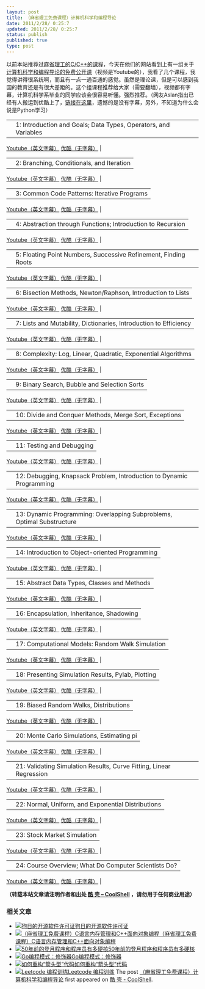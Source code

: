```yaml
---
layout: post
title: （麻省理工免费课程）计算机科学和编程导论
date: 2011/2/28/ 0:25:7
updated: 2011/2/28/ 0:25:7
status: publish
published: true
type: post
---
```


以前本站推荐过[麻省理工的C/C++的课程](https://coolshell.cn/articles/2474.html)，今天在他们的网站看到上有一组关于[计算机科学和编程导论的免费公开课](http://ocw.mit.edu/courses/electrical-engineering-and-computer-science/6-00-introduction-to-computer-science-and-programming-fall-2008/video-lectures/)（视频是Youtube的），我看了几个课程，我觉得讲得很系统啊，而且有一点一通百通的感觉。虽然是理论课，但是可以感到我国的教育还是有很大差距的。这个组课程推荐给大家（需要翻墙），视频都有字幕，计算机科学系毕业的同学应该会很容易听懂。强烈推荐。（网友Aslan指出已经有人搬运到优酷上了，[链接在这里](http://www.youku.com/playlist_show/id_3940564_ascending_1_mode_pic_page_1.html)，遗憾的是没有字幕，另外，不知道为什么会说是Python学习）




|  |  |
| --- | --- |
|  | 1: Introduction and Goals; Data Types, Operators, and Variables
[Youtube（英文字幕）](http://ocw.mit.edu/courses/electrical-engineering-and-computer-science/6-00-introduction-to-computer-science-and-programming-fall-2008/video-lectures/lecture-1)
[优酷（无字幕）](http://v.youku.com/v_playlist/f4862914o1p0.html) |




|  |  |
| --- | --- |
|  | 2: Branching, Conditionals, and Iteration
[Youtube（英文字幕）](http://ocw.mit.edu/courses/electrical-engineering-and-computer-science/6-00-introduction-to-computer-science-and-programming-fall-2008/video-lectures/lecture-2)
[优酷（无字幕）](http://v.youku.com/v_playlist/f4862914o1p1.html) |




|  |  |
| --- | --- |
|  | 3: Common Code Patterns: Iterative Programs
[Youtube（英文字幕）](http://ocw.mit.edu/courses/electrical-engineering-and-computer-science/6-00-introduction-to-computer-science-and-programming-fall-2008/video-lectures/lecture-3)
[优酷（无字幕）](http://v.youku.com/v_playlist/f4862914o1p2.html) |





|  |  |
| --- | --- |
|  | 4: Abstraction through Functions; Introduction to Recursion
[Youtube（英文字幕）](http://ocw.mit.edu/courses/electrical-engineering-and-computer-science/6-00-introduction-to-computer-science-and-programming-fall-2008/video-lectures/lecture-4)
[优酷（无字幕）](http://v.youku.com/v_playlist/f4862914o1p3.html) |




|  |  |
| --- | --- |
|  | 5: Floating Point Numbers, Successive Refinement, Finding Roots
[Youtube（英文字幕）](http://ocw.mit.edu/courses/electrical-engineering-and-computer-science/6-00-introduction-to-computer-science-and-programming-fall-2008/video-lectures/lecture-5)
[优酷（无字幕）](http://v.youku.com/v_playlist/f4862914o1p4.html) |




|  |  |
| --- | --- |
|  | 6: Bisection Methods, Newton/Raphson, Introduction to Lists
[Youtube（英文字幕）](http://ocw.mit.edu/courses/electrical-engineering-and-computer-science/6-00-introduction-to-computer-science-and-programming-fall-2008/video-lectures/lecture-6)
[优酷（无字幕）](http://v.youku.com/v_playlist/f4862914o1p5.html) |




|  |  |
| --- | --- |
|  | 7: Lists and Mutability, Dictionaries, Introduction to Efficiency
[Youtube（英文字幕）](http://ocw.mit.edu/courses/electrical-engineering-and-computer-science/6-00-introduction-to-computer-science-and-programming-fall-2008/video-lectures/lecture-7)
[优酷（无字幕）](http://v.youku.com/v_playlist/f4862914o1p6.html) |




|  |  |
| --- | --- |
|  | 8: Complexity: Log, Linear, Quadratic, Exponential Algorithms
[Youtube（英文字幕）](http://ocw.mit.edu/courses/electrical-engineering-and-computer-science/6-00-introduction-to-computer-science-and-programming-fall-2008/video-lectures/lecture-8)
[优酷（无字幕）](http://v.youku.com/v_playlist/f4862914o1p7.html) |




|  |  |
| --- | --- |
|  | 9: Binary Search, Bubble and Selection Sorts
[Youtube（英文字幕）](http://ocw.mit.edu/courses/electrical-engineering-and-computer-science/6-00-introduction-to-computer-science-and-programming-fall-2008/video-lectures/lecture-9)
[优酷（无字幕）](http://v.youku.com/v_playlist/f4862914o1p8.html) |




|  |  |
| --- | --- |
|  | 10: Divide and Conquer Methods, Merge Sort, Exceptions
[Youtube（英文字幕）](http://ocw.mit.edu/courses/electrical-engineering-and-computer-science/6-00-introduction-to-computer-science-and-programming-fall-2008/video-lectures/lecture-10)
[优酷（无字幕）](http://v.youku.com/v_playlist/f4862914o1p9.html) |




|  |  |
| --- | --- |
|  | 11: Testing and Debugging
[Youtube（英文字幕）](http://ocw.mit.edu/courses/electrical-engineering-and-computer-science/6-00-introduction-to-computer-science-and-programming-fall-2008/video-lectures/lecture-11)
[优酷（无字幕）](http://v.youku.com/v_playlist/f4862914o1p10.html) |




|  |  |
| --- | --- |
|  | 12: Debugging, Knapsack Problem, Introduction to Dynamic Programming
[Youtube（英文字幕）](http://ocw.mit.edu/courses/electrical-engineering-and-computer-science/6-00-introduction-to-computer-science-and-programming-fall-2008/video-lectures/lecture-12)
[优酷（无字幕）](http://v.youku.com/v_playlist/f4862914o1p11.html) |




|  |  |
| --- | --- |
|  | 13: Dynamic Programming: Overlapping Subproblems, Optimal Substructure
[Youtube（英文字幕）](http://ocw.mit.edu/courses/electrical-engineering-and-computer-science/6-00-introduction-to-computer-science-and-programming-fall-2008/video-lectures/lecture-13)
[优酷（无字幕）](http://v.youku.com/v_playlist/f4862914o1p12.html) |




|  |  |
| --- | --- |
|  | 14: Introduction to Object-oriented Programming
[Youtube（英文字幕）](http://ocw.mit.edu/courses/electrical-engineering-and-computer-science/6-00-introduction-to-computer-science-and-programming-fall-2008/video-lectures/lecture-14)
[优酷（无字幕）](http://v.youku.com/v_playlist/f4862914o1p13.html) |




|  |  |
| --- | --- |
|  | 15: Abstract Data Types, Classes and Methods
[Youtube（英文字幕）](http://ocw.mit.edu/courses/electrical-engineering-and-computer-science/6-00-introduction-to-computer-science-and-programming-fall-2008/video-lectures/lecture-15)
[优酷（无字幕）](http://v.youku.com/v_playlist/f4862914o1p14.html) |




|  |  |
| --- | --- |
|  | 16: Encapsulation, Inheritance, Shadowing
[Youtube（英文字幕）](http://ocw.mit.edu/courses/electrical-engineering-and-computer-science/6-00-introduction-to-computer-science-and-programming-fall-2008/video-lectures/lecture-16)
[优酷（无字幕）](http://v.youku.com/v_playlist/f4862914o1p15.html) |




|  |  |
| --- | --- |
|  | 17: Computational Models: Random Walk Simulation
[Youtube（英文字幕）](http://ocw.mit.edu/courses/electrical-engineering-and-computer-science/6-00-introduction-to-computer-science-and-programming-fall-2008/video-lectures/lecture-17)
[优酷（无字幕）](http://v.youku.com/v_playlist/f4862914o1p16.html) |




|  |  |
| --- | --- |
|  | 18: Presenting Simulation Results, Pylab, Plotting
[Youtube（英文字幕）](http://ocw.mit.edu/courses/electrical-engineering-and-computer-science/6-00-introduction-to-computer-science-and-programming-fall-2008/video-lectures/lecture-18)
[优酷（无字幕）](http://v.youku.com/v_playlist/f4862914o1p17.html) |




|  |  |
| --- | --- |
|  | 19: Biased Random Walks, Distributions
[Youtube（英文字幕）](http://ocw.mit.edu/courses/electrical-engineering-and-computer-science/6-00-introduction-to-computer-science-and-programming-fall-2008/video-lectures/lecture-19)
[优酷（无字幕）](http://v.youku.com/v_playlist/f4862914o1p18.html) |




|  |  |
| --- | --- |
|  | 20: Monte Carlo Simulations, Estimating pi
[Youtube（英文字幕）](http://ocw.mit.edu/courses/electrical-engineering-and-computer-science/6-00-introduction-to-computer-science-and-programming-fall-2008/video-lectures/lecture-20)
[优酷（无字幕）](http://v.youku.com/v_playlist/f4862914o1p19.html) |




|  |  |
| --- | --- |
|  | 21: Validating Simulation Results, Curve Fitting, Linear Regression
[Youtube（英文字幕）](http://ocw.mit.edu/courses/electrical-engineering-and-computer-science/6-00-introduction-to-computer-science-and-programming-fall-2008/video-lectures/lecture-21)
[优酷（无字幕）](http://v.youku.com/v_playlist/f4862914o1p20.html) |




|  |  |
| --- | --- |
|  | 22: Normal, Uniform, and Exponential Distributions
[Youtube（英文字幕）](http://ocw.mit.edu/courses/electrical-engineering-and-computer-science/6-00-introduction-to-computer-science-and-programming-fall-2008/video-lectures/lecture-22)
[优酷（无字幕）](http://v.youku.com/v_playlist/f4862914o1p21.html) |




|  |  |
| --- | --- |
|  | 23: Stock Market Simulation
[Youtube（英文字幕）](http://ocw.mit.edu/courses/electrical-engineering-and-computer-science/6-00-introduction-to-computer-science-and-programming-fall-2008/video-lectures/lecture-23)
[优酷（无字幕）](http://v.youku.com/v_playlist/f4862914o1p22.html) |




|  |  |
| --- | --- |
|  | 24: Course Overview; What Do Computer Scientists Do?
[Youtube（英文字幕）](http://ocw.mit.edu/courses/electrical-engineering-and-computer-science/6-00-introduction-to-computer-science-and-programming-fall-2008/video-lectures/lecture-24)
[优酷（无字幕）](http://v.youku.com/v_playlist/f4862914o1p23.html) |




**（转载本站文章请注明作者和出处 [酷 壳 – CoolShell](https://coolshell.cn/) ，请勿用于任何商业用途）**



### 相关文章

* [![狗日的开源软件许可证](https://coolshell.cn/wp-content/uploads/2011/05/OSS-License-150x150.jpg)](https://coolshell.cn/articles/4657.html)[狗日的开源软件许可证](https://coolshell.cn/articles/4657.html)
* [![（麻省理工免费课程）C语言内存管理和C++面向对象编程](https://coolshell.cn/wp-content/plugins/wordpress-23-related-posts-plugin/static/thumbs/20.jpg)](https://coolshell.cn/articles/2474.html)[（麻省理工免费课程）C语言内存管理和C++面向对象编程](https://coolshell.cn/articles/2474.html)
* [![50年前的登月程序和程序员有多硬核](https://coolshell.cn/wp-content/uploads/2019/07/1920px-Margaret_Hamilton_-_restoration-e1563697198766-1-150x150.jpg)](https://coolshell.cn/articles/19612.html)[50年前的登月程序和程序员有多硬核](https://coolshell.cn/articles/19612.html)
* [![Go编程模式：修饰器](https://coolshell.cn/wp-content/uploads/2017/06/go-hardhat-150x150.png)](https://coolshell.cn/articles/17929.html)[Go编程模式：修饰器](https://coolshell.cn/articles/17929.html)
* [![如何重构“箭头型”代码](https://coolshell.cn/wp-content/uploads/2017/04/IMG_7411-150x150.jpg)](https://coolshell.cn/articles/17757.html)[如何重构“箭头型”代码](https://coolshell.cn/articles/17757.html)
* [![Leetcode 编程训练](https://coolshell.cn/wp-content/plugins/wordpress-23-related-posts-plugin/static/thumbs/29.jpg)](https://coolshell.cn/articles/12052.html)[Leetcode 编程训练](https://coolshell.cn/articles/12052.html)
The post [（麻省理工免费课程）计算机科学和编程导论](https://coolshell.cn/articles/3723.html) first appeared on [酷 壳 - CoolShell](https://coolshell.cn).